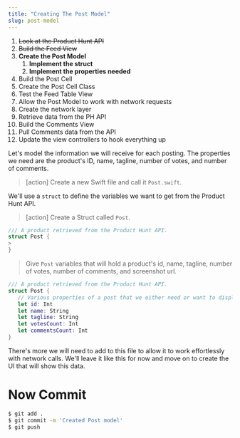 ```yaml
---
title: "Creating The Post Model"
slug: post-model
---
```


1. ~~Look at the Product Hunt API~~
1. ~~Build the Feed View~~
1. **Create the Post Model**
    1. **Implement the struct**
    1. **Implement the properties needed**
1. Build the Post Cell
1. Create the Post Cell Class
1. Test the Feed Table View
1. Allow the Post Model to work with network requests
1. Create the network layer
1. Retrieve data from the PH API
1. Build the Comments View
1. Pull Comments data from the API
1. Update the view controllers to hook everything up

Let's model the information we will receive for each posting. The properties we need are the product's ID, name, tagline, number of votes, and number of comments.

> [action]
> Create a new Swift file and call it `Post.swift`.

We'll use a `struct` to define the variables we want to get from the Product Hunt API.

> [action]
> Create a Struct called `Post`.
>
```swift
/// A product retrieved from the Product Hunt API.
struct Post {
>
}
```
>
> Give `Post` variables that will hold a product's id, name, tagline, number of votes, number of comments, and screenshot url.
>
```swift
/// A product retrieved from the Product Hunt API.
struct Post {
   // Various properties of a post that we either need or want to display
   let id: Int
   let name: String
   let tagline: String
   let votesCount: Int
   let commentsCount: Int
}
```

There's more we will need to add to this file to allow it to work effortlessly with network calls. We'll leave it like this for now and move on to create the UI that will show this data.

# Now Commit

```bash
$ git add .
$ git commit -m 'Created Post model'
$ git push
```

